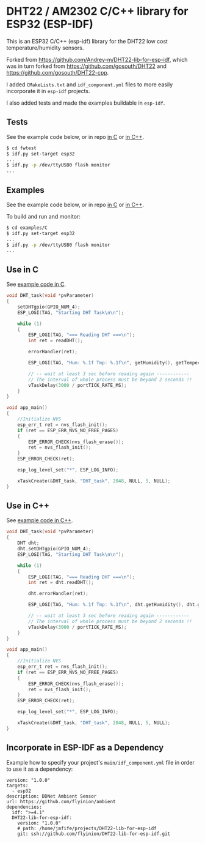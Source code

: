 # DHT22 / AM2302 C/C++ library for ESP32 (ESP-IDF)

This is an ESP32 C/C++ (esp-idf) library for the DHT22 low cost temperature/humidity sensors.

Forked from https://github.com/Andrey-m/DHT22-lib-for-esp-idf, which was in turn forked from https://github.com/gosouth/DHT22 and https://github.com/gosouth/DHT22-cpp.

I added `CMakeLists.txt` and `idf_component.yml` files to more easily incorporate it in `esp-idf` projects.

I also added tests and made the examples buildable in `esp-idf`.

## Tests

See the example code below, or in repo [in C](https://github.com/flyinion/DHT22-lib-for-esp-idf/blob/master/examples/C/main/main.c) or [in C++](https://github.com/flyinion/DHT22-lib-for-esp-idf/blob/master/examples/CPP/main/main.cpp).

```sh
$ cd fwtest
$ idf.py set-target esp32
...
$ idf.py -p /dev/ttyUSB0 flash monitor
...
```

## Examples

See the example code below, or in repo [in C](https://github.com/flyinion/DHT22-lib-for-esp-idf/blob/master/examples/C/main/main.c) or [in C++](https://github.com/flyinion/DHT22-lib-for-esp-idf/blob/master/examples/CPP/main/main.cpp). 

To build and run and monitor:

```sh
$ cd examples/C
$ idf.py set-target esp32
...
$ idf.py -p /dev/ttyUSB0 flash monitor
...
```

## Use in C

See [example code in C](https://github.com/flyinion/DHT22-lib-for-esp-idf/blob/master/examples/C/main/main.c).

```C
void DHT_task(void *pvParameter)
{
    setDHTgpio(GPIO_NUM_4);
    ESP_LOGI(TAG, "Starting DHT Task\n\n");

    while (1)
    {
        ESP_LOGI(TAG, "=== Reading DHT ===\n");
        int ret = readDHT();

        errorHandler(ret);

        ESP_LOGI(TAG, "Hum: %.1f Tmp: %.1f\n", getHumidity(), getTemperature())

        // -- wait at least 3 sec before reading again ------------
        // The interval of whole process must be beyond 2 seconds !!
        vTaskDelay(3000 / portTICK_RATE_MS);
    }
}

void app_main()
{
    //Initialize NVS
    esp_err_t ret = nvs_flash_init();
    if (ret == ESP_ERR_NVS_NO_FREE_PAGES)
    {
        ESP_ERROR_CHECK(nvs_flash_erase());
        ret = nvs_flash_init();
    }
    ESP_ERROR_CHECK(ret);

    esp_log_level_set("*", ESP_LOG_INFO);

    xTaskCreate(&DHT_task, "DHT_task", 2048, NULL, 5, NULL);
}
```
## Use in C++

See [example code in C++](https://github.com/flyinion/DHT22-lib-for-esp-idf/blob/master/examples/CPP/main/main.cpp).

```C
void DHT_task(void *pvParameter)
{
    DHT dht;
    dht.setDHTgpio(GPIO_NUM_4);
    ESP_LOGI(TAG, "Starting DHT Task\n\n");

    while (1)
    {
        ESP_LOGI(TAG, "=== Reading DHT ===\n");
        int ret = dht.readDHT();

        dht.errorHandler(ret);

        ESP_LOGI(TAG, "Hum: %.1f Tmp: %.1f\n", dht.getHumidity(), dht.getTemperature())

        // -- wait at least 3 sec before reading again ------------
        // The interval of whole process must be beyond 2 seconds !!
        vTaskDelay(3000 / portTICK_RATE_MS);
    }
}

void app_main()
{
    //Initialize NVS
    esp_err_t ret = nvs_flash_init();
    if (ret == ESP_ERR_NVS_NO_FREE_PAGES)
    {
        ESP_ERROR_CHECK(nvs_flash_erase());
        ret = nvs_flash_init();
    }
    ESP_ERROR_CHECK(ret);

    esp_log_level_set("*", ESP_LOG_INFO);

    xTaskCreate(&DHT_task, "DHT_task", 2048, NULL, 5, NULL);
}
```

## Incorporate in ESP-IDF as a Dependency

Example how to specify your project's `main/idf_component.yml` file in order to use it as a dependency:

```
version: "1.0.0"
targets:
  - esp32
description: DDNet Ambient Sensor
url: https://github.com/flyinion/ambient
dependencies:
  idf: ">=4.1"
  DHT22-lib-for-esp-idf: 
    version: "1.0.0"
    # path: /home/jmfife/projects/DHT22-lib-for-esp-idf
    git: ssh://github.com/flyinion/DHT22-lib-for-esp-idf.git
```
